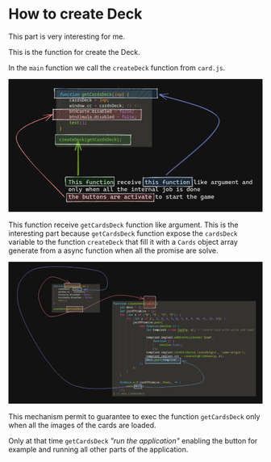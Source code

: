 # How to create Deck
This part is very interesting for me.

This is the function for create the Deck.

In the `main` function we call the `createDeck` function from `card.js`.


![create](Function-call-generate-deck.png)

This function receive `getCardsDeck` function like argument. This is the interesting part
because `getCardsDeck` function expose the `cardsDeck` variable to the function `createDeck`
that fill it with a `Cards` object array generate from a async function when all the promise
are solve.

![](callback-deck-generation1.png)

This mechanism permit to guarantee to exec the function `getCardsDeck` only when all the images of the cards
are loaded.

Only at that time `getCardsDeck` _"run the application"_ enabling the button for example and running all
other parts of the application.
